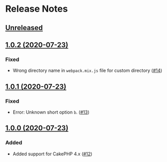 # Release Notes

## [Unreleased](https://github.com/ishanvyas22/asset-mix/compare/1.0.2...master)

## [1.0.2 (2020-07-23)](https://github.com/ishanvyas22/asset-mix/compare/1.0.1...1.0.2)

### Fixed
- Wrong directory name in `webpack.mix.js` file for custom directory ([#14](https://github.com/ishanvyas22/asset-mix/issues/14))

## [1.0.1 (2020-07-23)](https://github.com/ishanvyas22/asset-mix/compare/1.0.0...1.0.1)

### Fixed
- Error: Unknown short option `b`. ([#13](https://github.com/ishanvyas22/asset-mix/issues/13))

## [1.0.0 (2020-07-23)](https://github.com/ishanvyas22/asset-mix/compare/0.4.2...1.0.0)

### Added
- Added support for CakePHP 4.x ([#12](https://github.com/ishanvyas22/asset-mix/pull/12))
